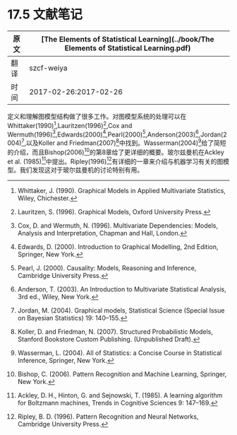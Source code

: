 # 17.5 文献笔记

| 原文   | [The Elements of Statistical Learning](../book/The Elements of Statistical Learning.pdf) |
| ---- | ---------------------------------------- |
| 翻译   | szcf-weiya                               |
| 时间   | 2017-02-26:2017-02-26                    |

定义和理解图模型结构做了很多工作。对图模型系统的处理可以在Whittaker(1990)[^1],Lauritzen(1996)[^2],Cox and Wermuth(1996)[^3],Edwards(2000)[^4],Pearl(2000)[^5],Anderson(2003)[^6],Jordan(2004)[^7],以及Koller and Friedman(2007)[^8]中找到。Wasserman(2004)[^9]给了简短的介绍，而且Bishop(2006)[^10]的第8章给了更详细的概要。玻尔兹曼机在Ackley et al. (1985)[^11]中提出。Ripley(1996)[^12]有详细的一章来介绍与机器学习有关的图模型。我们发现这对于玻尔兹曼机的讨论特别有用。

[^1]: Whittaker, J. (1990). Graphical Models in Applied Multivariate Statistics, Wiley, Chichester.
[^2]: Lauritzen, S. (1996). Graphical Models, Oxford University Press.
[^3]: Cox, D. and Wermuth, N. (1996). Multivariate Dependencies: Models,
Analysis and Interpretation, Chapman and Hall, London.
[^4]: Edwards, D. (2000). Introduction to Graphical Modelling, 2nd Edition, Springer, New York.
[^5]: Pearl, J. (2000). Causality: Models, Reasoning and Inference, Cambridge University Press.
[^6]: Anderson, T. (2003). An Introduction to Multivariate Statistical Analysis, 3rd ed., Wiley, New York.
[^7]: Jordan, M. (2004). Graphical models, Statistical Science (Special Issue on Bayesian Statistics) 19: 140–155.
[^8]: Koller, D. and Friedman, N. (2007). Structured Probabilistic Models, Stanford Bookstore Custom Publishing. (Unpublished Draft).
[^9]: Wasserman, L. (2004). All of Statistics: a Concise Course in Statistical Inference, Springer, New York.
[^10]: Bishop, C. (2006). Pattern Recognition and Machine Learning, Springer, New York.
[^11]: Ackley, D. H., Hinton, G. and Sejnowski, T. (1985). A learning algorithm for Boltzmann machines, Trends in Cognitive Sciences 9: 147–169.
[^12]: Ripley, B. D. (1996). Pattern Recognition and Neural Networks, Cambridge University Press.
